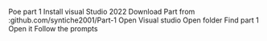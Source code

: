 Poe part 1 
Install visual Studio 2022
Download Part from :github.com/syntiche2001/Part-1
Open Visual studio
Open folder
Find part 1
Open it
Follow the prompts
